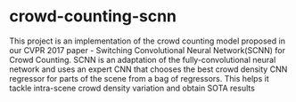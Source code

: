 # crowd-counting-scnn
This project is an implementation of the crowd counting model proposed in our CVPR 2017 paper - Switching Convolutional Neural Network(SCNN) for Crowd Counting. SCNN is an adaptation of the fully-convolutional neural network  and uses an expert CNN that chooses the best crowd density CNN regressor for parts of the scene from a bag of regressors. This helps it tackle intra-scene crowd density variation and obtain SOTA results
